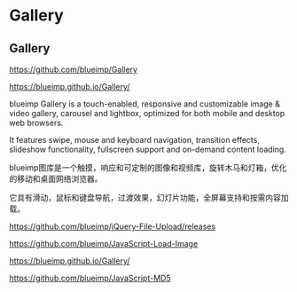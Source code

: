 # Gallery  




## Gallery

https://github.com/blueimp/Gallery


https://blueimp.github.io/Gallery/




blueimp Gallery is a touch-enabled, responsive and customizable image & video gallery, carousel and lightbox, optimized for both mobile and desktop web browsers. 

It features swipe, mouse and keyboard navigation, transition effects, slideshow functionality, fullscreen support and on-demand content loading. 



blueimp图库是一个触摸，响应和可定制的图像和视频库，旋转木马和灯箱，优化的移动和桌面网络浏览器。


它具有滑动，鼠标和键盘导航，过渡效果，幻灯片功能，全屏幕支持和按需内容加载。








https://github.com/blueimp/jQuery-File-Upload/releases

https://github.com/blueimp/JavaScript-Load-Image

https://blueimp.github.io/Gallery/

https://github.com/blueimp/JavaScript-MD5







